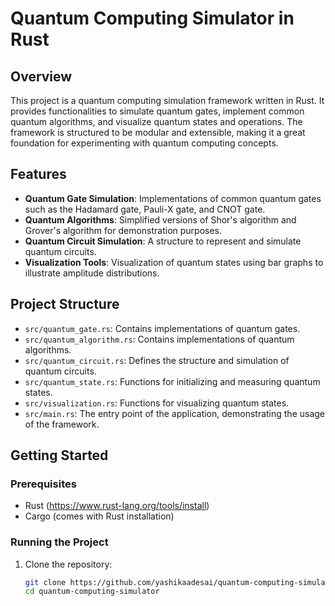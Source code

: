 # Quantum Computing Simulator in Rust

## Overview

This project is a quantum computing simulation framework written in Rust. It provides functionalities to simulate quantum gates, implement common quantum algorithms, and visualize quantum states and operations. The framework is structured to be modular and extensible, making it a great foundation for experimenting with quantum computing concepts.

## Features

- **Quantum Gate Simulation**: Implementations of common quantum gates such as the Hadamard gate, Pauli-X gate, and CNOT gate.
- **Quantum Algorithms**: Simplified versions of Shor's algorithm and Grover's algorithm for demonstration purposes.
- **Quantum Circuit Simulation**: A structure to represent and simulate quantum circuits.
- **Visualization Tools**: Visualization of quantum states using bar graphs to illustrate amplitude distributions.

## Project Structure

- `src/quantum_gate.rs`: Contains implementations of quantum gates.
- `src/quantum_algorithm.rs`: Contains implementations of quantum algorithms.
- `src/quantum_circuit.rs`: Defines the structure and simulation of quantum circuits.
- `src/quantum_state.rs`: Functions for initializing and measuring quantum states.
- `src/visualization.rs`: Functions for visualizing quantum states.
- `src/main.rs`: The entry point of the application, demonstrating the usage of the framework.

## Getting Started

### Prerequisites

- Rust (https://www.rust-lang.org/tools/install)
- Cargo (comes with Rust installation)

### Running the Project

1. Clone the repository:
   ```sh
   git clone https://github.com/yashikaadesai/quantum-computing-simulator.git
   cd quantum-computing-simulator
